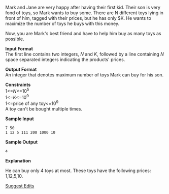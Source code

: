 <html>
<body>

<p>Mark and Jane are very happy after having their first kid. Their son is very fond of toys, so Mark wants to buy some. There are N different toys lying in front of him, tagged with their prices, but he has only $K. He wants to maximize the number of toys he buys with this money.</p>

<p>Now, you are Mark's best friend and have to help him buy as many toys as possible.</p>

<p><strong>Input Format</strong> <br>
The first line contains two integers, <em>N</em> and <em>K</em>, followed by a line containing <em>N</em> space separated integers indicating the products' prices.</p>

<p><strong>Output Format</strong> <br>
An integer that denotes maximum number of toys Mark can buy for his son.</p>

<p><strong>Constraints</strong> <br>
1&lt;=<em>N</em>&lt;=10<sup>5</sup> <br>
1&lt;=<em>K</em>&lt;=10<sup>9</sup> <br>
1&lt;=price of any toy&lt;=10<sup>9</sup> <br>
A toy can't be bought multiple times.</p>

<p><strong>Sample Input</strong></p>

<pre><code>7 50
1 12 5 111 200 1000 10
</code></pre>

<p><strong>Sample Output</strong></p>

<pre><code>4
</code></pre>

<p><strong>Explanation</strong></p>

<p>He can buy only 4 toys at most. These toys have the following prices: 1,12,5,10.</p>

<footer><a href="#" class="js-suggest-edits btn btn-line fade in challenge_suggestion-toggle fullscreen-hide">Suggest Edits</a></footer>

</body>
</html>